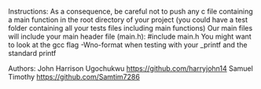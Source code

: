 Instructions:
As a consequence, be careful not to push any c file containing a main function in the root directory of your project (you could have a test folder containing all
 your tests files including main functions) Our main files will include your main header file (main.h): #include main.h You might want to look at 
the gcc flag -Wno-format when testing with your _printf and the standard printf

Authors: John Harrison Ugochukwu https://github.com/harryjohn14   Samuel Timothy https://github.com/Samtim7286
